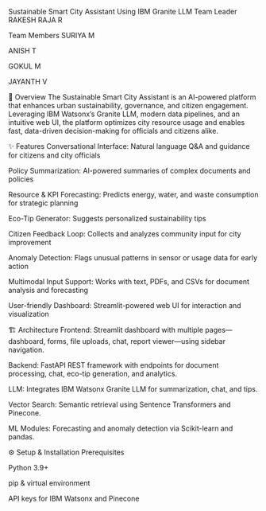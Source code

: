 Sustainable Smart City Assistant Using IBM Granite LLM
Team Leader
RAKESH RAJA R

Team Members
SURIYA M

ANISH T

GOKUL M

JAYANTH V

🚀 Overview
The Sustainable Smart City Assistant is an AI-powered platform that enhances urban sustainability, governance, and citizen engagement. Leveraging IBM Watsonx’s Granite LLM, modern data pipelines, and an intuitive web UI, the platform optimizes city resource usage and enables fast, data-driven decision-making for officials and citizens alike.

✨ Features
Conversational Interface: Natural language Q&A and guidance for citizens and city officials

Policy Summarization: AI-powered summaries of complex documents and policies

Resource & KPI Forecasting: Predicts energy, water, and waste consumption for strategic planning

Eco-Tip Generator: Suggests personalized sustainability tips

Citizen Feedback Loop: Collects and analyzes community input for city improvement

Anomaly Detection: Flags unusual patterns in sensor or usage data for early action

Multimodal Input Support: Works with text, PDFs, and CSVs for document analysis and forecasting

User-friendly Dashboard: Streamlit-powered web UI for interaction and visualization

🏗️ Architecture
Frontend: Streamlit dashboard with multiple pages—dashboard, forms, file uploads, chat, report viewer—using sidebar navigation.

Backend: FastAPI REST framework with endpoints for document processing, chat, eco-tip generation, and analytics.

LLM: Integrates IBM Watsonx Granite LLM for summarization, chat, and tips.

Vector Search: Semantic retrieval using Sentence Transformers and Pinecone.

ML Modules: Forecasting and anomaly detection via Scikit-learn and pandas.

⚙️ Setup & Installation
Prerequisites

Python 3.9+

pip & virtual environment

API keys for IBM Watsonx and Pinecone


